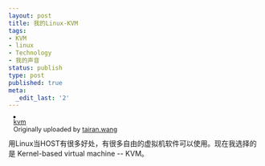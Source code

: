 ```yaml
---
layout: post
title: 我的Linux-KVM
tags:
- KVM
- linux
- Technology
- 我的声音
status: publish
type: post
published: true
meta:
  _edit_last: '2'
---
```

<div style="margin-left: 10px; margin-bottom: 10px;">
<a href="http://www.flickr.com/photos/40936183@N07/4008883716/" title="photo sharing"><img src="http://farm4.static.flickr.com/3083/4008883716_139ef62167_m.jpg" alt="" style="border: solid 2px #000000;" /></a>
<br />
<span style="font-size: 0.9em; margin-top: 0px;">
<a href="http://www.flickr.com/photos/40936183@N07/4008883716/">kvm</a>
<br />
Originally uploaded by <a href="http://www.flickr.com/people/40936183@N07/">tairan.wang</a>
</span>
</div>
用Linux当HOST有很多好处，有很多自由的虚拟机软件可以使用。现在我选择的是 Kernel-based virtual machine -- KVM。
